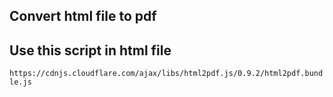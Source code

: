 ## Convert html file to pdf 
## Use this script in html file
`https://cdnjs.cloudflare.com/ajax/libs/html2pdf.js/0.9.2/html2pdf.bundle.js`
